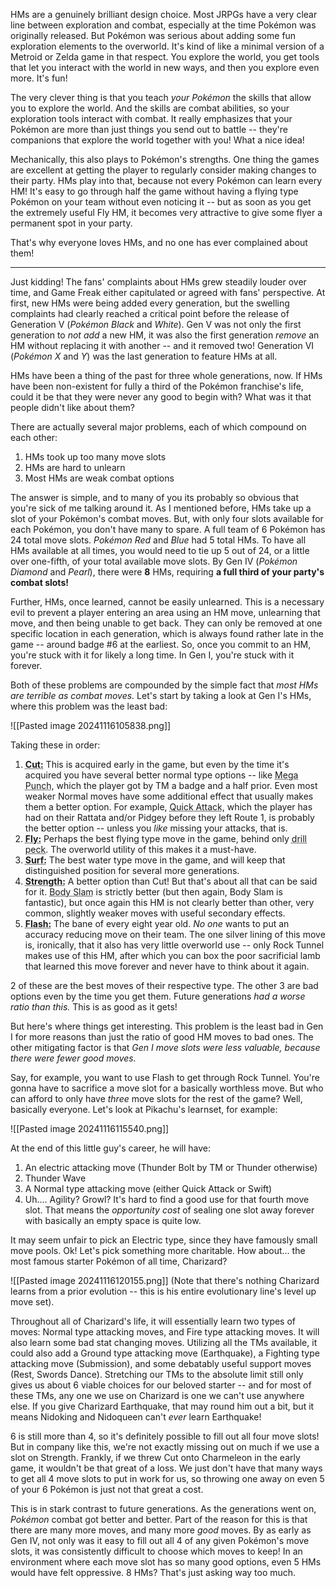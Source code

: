 HMs are a genuinely brilliant design choice. Most JRPGs have a very clear line between exploration and combat, especially at the time Pokémon was originally released. But Pokémon was serious about adding some fun exploration elements to the overworld. It's kind of like a minimal version of a Metroid or Zelda game in that respect. You explore the world, you get tools that let you interact with the world in new ways, and then you explore even more. It's fun!

The very clever thing is that you teach _your Pokémon_ the skills that allow you to explore the world. And the skills are combat abilities, so your exploration tools interact with combat. It really emphasizes that your Pokémon are more than just things you send out to battle -- they're companions that explore the world together with you! What a nice idea!

Mechanically, this also plays to Pokémon's strengths. One thing the games are excellent at getting the player to regularly consider making changes to their party. HMs play into that, because not every Pokémon can learn every HM! It's easy to go through half the game without having a flying type Pokémon on your team without even noticing it -- but as soon as you get the extremely useful Fly HM, it becomes very attractive to give some flyer a permanent spot in your party.

That's why everyone loves HMs, and no one has ever complained about them!

---
Just kidding! The fans' complaints about HMs grew steadily louder over time, and Game Freak either capitulated or agreed with fans' perspective. At first, new HMs were being added every generation, but the swelling complaints had clearly reached a critical point before the release of Generation V (_Pokémon Black_ and _White_). Gen V was not only the first generation to _not add_ a new HM, it was also the first generation _remove_ an HM without replacing it with another -- and it removed two! Generation VI (_Pokémon X_ and _Y_) was the last generation to feature HMs at all.

HMs have been a thing of the past for three whole generations, now. If HMs have been non-existent for fully a third of the Pokémon franchise's life, could it be that they were never any good to begin with? What was it that people didn't like about them?

There are actually several major problems, each of which compound on each other:

1. HMs took up too many move slots
2. HMs are hard to unlearn
3. Most HMs are weak combat options

The answer is simple, and to many of you its probably so obvious that you're sick of me talking around it. As I mentioned before, HMs take up a slot of your Pokémon's combat moves. But, with only four slots available for each Pokémon, you don't have many to spare. A full team of 6 Pokémon has 24 total move slots. _Pokémon Red_ and _Blue_ had 5 total HMs. To have all HMs available at all times, you would need to tie up 5 out of 24, or a little over one-fifth, of your total available move slots. By Gen IV (_Pokémon Diamond_ and _Pearl_), there were **8** HMs, requiring **a full third of your party's combat slots!**

Further, HMs, once learned, cannot be easily unlearned. This is a necessary evil to prevent a player entering an area using an HM move, unlearning that move, and then being unable to get back. They can only be removed at one specific location in each generation, which is always found rather late in the game -- around badge #6 at the earliest. So, once you commit to an HM, you're stuck with it for likely a long time. In Gen I, you're stuck with it forever.

Both of these problems are compounded by the simple fact that _most HMs are terrible as combat moves._ Let's start by taking a look at Gen I's HMs, where this problem was the least bad:

![[Pasted image 20241116105838.png]]

Taking these in order:

1. <abbr title="Normal type. Power 40. Accuracy 95">**Cut:**</abbr> This is acquired early in the game, but even by the time it's acquired you have several better normal type options -- like <abbr title="Normal type. Power 80. Accuracy 85">Mega Punch</abbr>, which the player got by TM a badge and a half prior. Even most weaker Normal moves have some additional effect that usually makes them a better option. For example, <abbr title="Normal type. Power 40. Accuracy 100">Quick Attack</abbr>, which the player has had on their Rattata and/or Pidgey before they left Route 1, is probably the better option -- unless you _like_ missing your attacks, that is.
2. <abbr title="Flying type. Power 90. Accuracy 95.">**Fly:**</abbr> Perhaps the best flying type move in the game, behind only <abbr title="Flying type. Power 80. Accuracy 100">drill peck</abbr>. The overworld utility of this makes it a must-have.
3. <abbr title="Water type. Power 90. Accuracy 100.">**Surf:**</abbr> The best water type move in the game, and will keep that distinguished position for several more generations.
4. <abbr title="Normal type. Power 80. Accuracy 100">**Strength:**</abbr> A better option than Cut! But that's about all that can be said for it. <abbr title="Normal type. Power 85. Accuracy 100. 30% paralyze chance.">Body Slam</abbr> is strictly better (but then again, Body Slam is fantastic), but once again this HM is not clearly better than other, very common, slightly weaker moves with useful secondary effects.
5. <abbr title="Normal type. 100% Accuracy. Reduces opponent's accuracy.">**Flash:**</abbr> The bane of every eight year old. _No one_ wants to put an accuracy reducing move on their team. The one silver lining of this move is, ironically, that it also has very little overworld use -- only Rock Tunnel makes use of this HM, after which you can box the poor sacrificial lamb that learned this move forever and never have to think about it again.

2 of these are the best moves of their respective type. The other 3 are bad options even by the time you get them. Future generations _had a worse ratio than this._ This is as good as it gets!

But here's where things get interesting. This problem is the least bad in Gen I for more reasons than just the ratio of good HM moves to bad ones. The other mitigating factor is that _Gen I move slots were less valuable, because there were fewer good moves._

Say, for example, you want to use Flash to get through Rock Tunnel. You're gonna have to sacrifice a move slot for a basically worthless move. But who can afford to only have _three_ move slots for the rest of the game? Well, basically everyone. Let's look at Pikachu's learnset, for example:

![[Pasted image 20241116115540.png]]

At the end of this little guy's career, he will have:
1. An electric attacking move (Thunder Bolt by TM or Thunder otherwise)
2. Thunder Wave
3. A Normal type attacking move (either Quick Attack or Swift)
4. Uh.... Agility? Growl?
It's hard to find a good use for that fourth move slot. That means the _opportunity cost_ of sealing one slot away forever with basically an empty space is quite low.

It may seem unfair to pick an Electric type, since they have famously small move pools. Ok! Let's pick something more charitable. How about... the most famous starter Pokémon of all time, Charizard?

![[Pasted image 20241116120155.png]]
(Note that there's nothing Charizard learns from a prior evolution -- this is his entire evolutionary line's level up move set).

Throughout all of Charizard's life, it will essentially learn two types of moves: Normal type attacking moves, and Fire type attacking moves. It will also learn some bad stat changing moves. Utilizing all the TMs available, it could also add a Ground type attacking move (Earthquake), a Fighting type attacking move (Submission), and some debatably useful support moves (Rest, Swords Dance). Stretching our TMs to the absolute limit still only gives us about 6 viable choices for our beloved starter -- and for most of these TMs, any one we use on Charizard is one we can't use anywhere else. If you give Charizard Earthquake, that may round him out a bit, but it means Nidoking and Nidoqueen can't _ever_ learn Earthquake! 

6 is still more than 4, so it's definitely possible to fill out all four move slots! But in company like this, we're not exactly missing out on much if we use a slot on Strength. Frankly, if we threw Cut onto Charmeleon in the early game, it wouldn't be that great of a loss. We just don't have that many ways to get all 4 move slots to put in work for us, so throwing one away on even 5 of your 6 Pokémon is just not that great a cost.

This is in stark contrast to future generations. As the generations went on, _Pokémon_ combat got better and better. Part of the reason for this is that there are many more moves, and many more _good_ moves. By as early as Gen IV, not only was it easy to fill out all 4 of any given Pokémon's move slots, it was consistently difficult to choose which moves to keep! In an environment where each move slot has so many good options, even 5 HMs would have felt oppressive. 8 HMs? That's just asking way too much.
